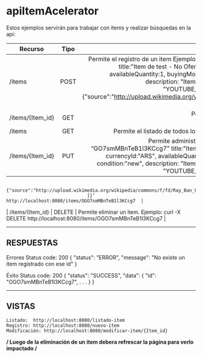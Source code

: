 # apiItemAcelerator
Estos ejemplos servirán para trabajar con ítems y realizar búsquedas en la api:

| Recurso		|	    Tipo			|	Descripción y ejemplo 		|
| ------------- 	|:-------------:			| -------------------------------------:|
| /items		   	| POST	| Permite el registro de un item Ejemplo: curl -X POST -H "Content-Type: application/json" -d ‘{  title:"Item de test - No Ofertar",  categoryId:"MLA5529", price:10, currencyId:"ARS", availableQuantity:1, buyingMode:"buy_it_now", listingTypeId:"bronze", condition:"new", description: "Item:,  Ray-Ban WAYFARER Gloss Black. New in Box", videoId: "YOUTUBE_ID_HERE", warranty: "12 months by Ray Ban", pictures: [ {"source":"http://upload.wikimedia.org/wikipedia/commons/f/fd/Ray_Ban_Original_Wayfarer.jpg"} ] }' http://localhost:8080/items |
| /items/{Item_id}	| GET		| Permite la consulta de un item por id. Ejemplo: curl -X GET http://localhost:8080/items/OGO7smMBnTeB1l3KCcg7 |
| /items	| GET 	|	 Permite el listado de todos los items.	Ejemplo: curl -X GET http://localhost:8080/items | 
| /items/{Item_id} | PUT | 	Permite administrar el contenido de un item. Ejemplo: curl -X PUT -d ‘{  id: “GO7smMBnTeB1l3KCcg7”  title:"Item de test - No Ofertar",  categoryId:"MLA5529", price:10, currencyId:"ARS", availableQuantity:1, buyingMode:"buy_it_now", listingTypeId:"bronze", condition:"new", description: "Item:,  Ray-Ban WAYFARER Gloss Black. New in Box", videoId: "YOUTUBE_ID_HERE", warranty: "12 months by Ray Ban", pictures: [
                                 {"source":"http://upload.wikimedia.org/wikipedia/commons/f/fd/Ray_Ban_Original_Wayfarer.jpg"}
                                  ]}’ http://localhost:8080/items/OGO7smMBnTeB1l3KCcg7 	|
| /items/{Item_id} | DELETE	| Permite eliminar un item. Ejemplo: curl -X DELETE http://localhost:8080/items/OGO7smMBnTeB1l3KCcg7 |


------------------------------------------------------------------------------------------------------------------------------
RESPUESTAS	
------------------------------------------------------------------------------------------------------------------------------
Errores 
            Status code: 200
            {
                 "status": "ERROR",
                  "message": "No existe un item registrado con ese id"
            }

Éxito 
            Status code: 200
            {
                  "status": "SUCCESS",
                  "data": {
                        "id": "OGO7smMBnTeB1l3KCcg7",
                        .
                        .
                        .
                  }
            }	

------------------------------------------------------------------------------------------------------------------------------
VISTAS
------------------------------------------------------------------------------------------------------------------------------
    Listado:  http://localhost:8080/listado-item
    Registro: http://localhost:8080/nuevo-item
    Modificación: http://localhost:8080/modificar-item/{Item_id}
  
  **/ Luego de la eliminación de un item debera refrescar la página para verlo impactado /** 
    
